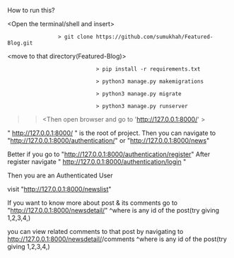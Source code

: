How to run this?

 <Open the terminal/shell and insert>

                    > git clone https://github.com/sumukhah/Featured-Blog.git

 <move to that directory(Featured-Blog)>

 <You can create virtual environment but its optional>

                                > pip install -r requirements.txt

                                > python3 manage.py makemigrations

                                > python3 manage.py migrate

                                > python3 manage.py runserver

>><Then open browser and go to 'http://127.0.0.1:8000/' >

  " http://127.0.0.1:8000/ " is the root of project. Then you can navigate to 
                        "http://127.0.0.1:8000/authentication/"
                        or 
                        "http://127.0.0.1:8000/news"


  Better if you go to "http://127.0.0.1:8000/authentication/register"
  After register navigate " http://127.0.0.1:8000/authentication/login "

  Then you are an Authenticated User

 visit "http://127.0.0.1:8000/newslist"

 If you want to know more about post & its comments go to "http://127.0.0.1:8000/newsdetail/<pk>" 
               ^where <pk> is any id of the post(try giving 1,2,3,4,)

  you can view related comments to that post by navigating to http://127.0.0.1:8000/newsdetail/<pk>/comments
                ^where <pk> is any id of the post(try giving 1,2,3,4,)